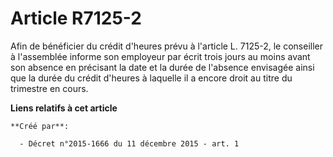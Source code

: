 # Article R7125-2

Afin de bénéficier du crédit d'heures prévu à l'article L. 7125-2, le conseiller à l'assemblée informe son employeur par
écrit trois jours au moins avant son absence en précisant la date et la durée de l'absence envisagée ainsi que la durée du
crédit d'heures à laquelle il a encore droit au titre du trimestre en cours.

**Liens relatifs à cet article**

	**Créé par**:

	  - Décret n°2015-1666 du 11 décembre 2015 - art. 1
